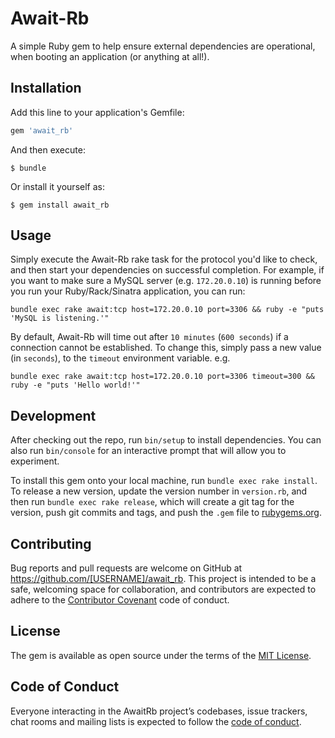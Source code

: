 # Await-Rb

A simple Ruby gem to help ensure external dependencies are operational, when booting an application (or anything at all!).


## Installation

Add this line to your application's Gemfile:

```ruby
gem 'await_rb'
```

And then execute:

    $ bundle

Or install it yourself as:

    $ gem install await_rb

## Usage
Simply execute the Await-Rb rake task for the protocol you'd like to check, and then start your dependencies on successful completion. For example, if you want to make sure a MySQL server (e.g. `172.20.0.10`) is running before you run your Ruby/Rack/Sinatra application, you can run:

`bundle exec rake await:tcp host=172.20.0.10 port=3306 && ruby -e "puts 'MySQL is listening.'"`

By default, Await-Rb will time out after `10 minutes` (`600 seconds`) if a connection cannot be established. To change this, simply pass a new value (in `seconds`), to the `timeout` environment variable. e.g.

`bundle exec rake await:tcp host=172.20.0.10 port=3306 timeout=300 && ruby -e "puts 'Hello world!'"`

## Development

After checking out the repo, run `bin/setup` to install dependencies. You can also run `bin/console` for an interactive prompt that will allow you to experiment.

To install this gem onto your local machine, run `bundle exec rake install`. To release a new version, update the version number in `version.rb`, and then run `bundle exec rake release`, which will create a git tag for the version, push git commits and tags, and push the `.gem` file to [rubygems.org](https://rubygems.org).

## Contributing

Bug reports and pull requests are welcome on GitHub at https://github.com/[USERNAME]/await_rb. This project is intended to be a safe, welcoming space for collaboration, and contributors are expected to adhere to the [Contributor Covenant](http://contributor-covenant.org) code of conduct.

## License

The gem is available as open source under the terms of the [MIT License](https://opensource.org/licenses/MIT).

## Code of Conduct

Everyone interacting in the AwaitRb project’s codebases, issue trackers, chat rooms and mailing lists is expected to follow the [code of conduct](https://github.com/[USERNAME]/await_rb/blob/master/CODE_OF_CONDUCT.md).
